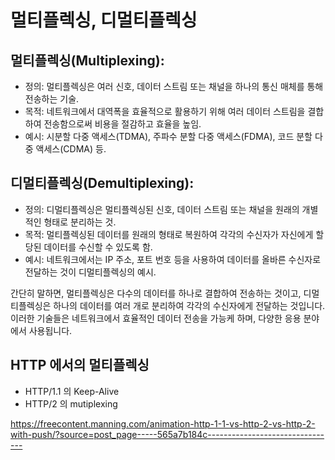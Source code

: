 # 멀티플렉싱, 디멀티플렉싱

## 멀티플렉싱(Multiplexing):
- 정의: 멀티플렉싱은 여러 신호, 데이터 스트림 또는 채널을 하나의 통신 매체를 통해 전송하는 기술.
- 목적: 네트워크에서 대역폭을 효율적으로 활용하기 위해 여러 데이터 스트림을 결합하여 전송함으로써 비용을 절감하고 효율을 높임.
- 예시: 시분할 다중 액세스(TDMA), 주파수 분할 다중 액세스(FDMA), 코드 분할 다중 액세스(CDMA) 등.

## 디멀티플렉싱(Demultiplexing):
- 정의: 디멀티플렉싱은 멀티플렉싱된 신호, 데이터 스트림 또는 채널을 원래의 개별적인 형태로 분리하는 것.
- 목적: 멀티플렉싱된 데이터를 원래의 형태로 복원하여 각각의 수신자가 자신에게 할당된 데이터를 수신할 수 있도록 함.
- 예시: 네트워크에서는 IP 주소, 포트 번호 등을 사용하여 데이터를 올바른 수신자로 전달하는 것이 디멀티플렉싱의 예시.

간단히 말하면, 멀티플렉싱은 다수의 데이터를 하나로 결합하여 전송하는 것이고, 디멀티플렉싱은 하나의 데이터를 여러 개로 분리하여 각각의 수신자에게 전달하는 것입니다.
이러한 기술들은 네트워크에서 효율적인 데이터 전송을 가능케 하며, 다양한 응용 분야에서 사용됩니다.

## HTTP 에서의 멀티플렉싱
- HTTP/1.1 의 Keep-Alive
- HTTP/2 의 mutiplexing

https://freecontent.manning.com/animation-http-1-1-vs-http-2-vs-http-2-with-push/?source=post_page-----565a7b184c--------------------------------
